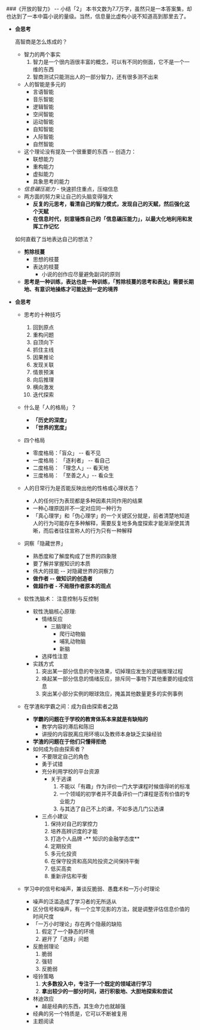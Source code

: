 ###《开放的智力》 -- 小结「2」
本书文数为7.7万字，虽然只是一本答案集，却也达到了一本中篇小说的量级。当然，信息量比虚构小说不知道高到那里去了。

- **会思考**
	
	高智商是怎么炼成的？
	
	- 智力的两个事实
		1. 智力是一个很内涵很丰富的概念，可以有不同的侧面，它不是一个一维的东西
		2. 智商测试只能测出人的一部分智力，还有很多测不出来
	- 人的智能是多元的
		- 言语智能
		- 音乐智能
		- 逻辑智能
		- 空间智能
		- 运动智能
		- 自知智能
		- 人际智能
		- 自然智能
	- 这个理论没有提及一个很重要的东西 -- 创造力：
		- 联想能力
		- 重构能力
		- 虚拟能力
		- 具象思考的能力
	- *信息碾压能力* - 快速抓住重点，压缩信息
	- 两方面的努力来让自己的头脑变得强大
		- **反复的元思考，看清自己的智力模式，发现自己的天赋，然后强化这个天赋**
		- **在信息时代，刻意锤炼自己的「信息碾压能力」，以最大化地利用和发挥工作记忆**
	
	如何直截了当地表达自己的想法？
	
	- **剪除枝蔓**
		- 思想的枝蔓
		- 表达的枝蔓
			- 小说的创作应尽量避免副词的原则
	- **思考是一种训练，表达也是一种训练，「剪除枝蔓的思考和表达」需要长期地、有意识地操练才可能达到一定的境界**
	
- **会思考**
	- 思考的十种技巧
		1. 回到原点
		2. 重构问题
		3. 自顶向下
		4. 抓住主线
		5. 因果推论
		6. 发现关联
		7. 情景预演
		8. 向后推理
		9. 横向激发
		10. 迭代探索
		
	- 什么是「人的格局」？
		- **「历史的深度」**
		- **「世界的宽度」**
	- 四个格局
		- 零度格局：「盲众」 -- 看不见
		- 一度格局： 「逐利者」 -- 看自己
		- 二度格局： 「理念人」-- 看天地
		- 三度格局： 「至善之人」-- 看众生
	
	- 人的日常行为是否能反映出他的性格或心理状态？
		- 人的任何行为表现都是多种因素共同作用的结果
		- 一种心理原因并不一定对应同一种行为
		- 「真心理学」和「伪心理学」的一个关键区分就是，前者清楚地知道人的行为可能存在多种解释，需要反复地多角度探索才能渐渐使其清晰，而后者往往宣称人的行为只有一种解释
	
	- 洞察「隐藏世界」
		- 熟悉度和了解度构成了世界的四象限
		- 要了解并掌握知识的本质
		- 伟大的技能 -- 对隐藏世界的洞察力
		- **做作者 -- 做知识的创造者**
		- **做超作者 - 不局限作者原本的观点**
		
	- 软性洗脑术： 注意控制与反控制
		- 软性洗脑核心原理:
			- 情绪反应
				- 三脑理论
					- 爬行动物脑
					- 哺乳动物脑
					- 新脑
			- 选择性注意
		- 实践方式
			1. 突出某一部分信息的夸张效果，切掉理应发生的逻辑推理过程
			2. 唤起某一部分信息的情绪反应，排斥同一事物下其他重要的组成信息
			3. 突出某小部分实例的眼球效应，掩盖其他数量更多的实例事例
	
	- 在学渣和学霸之间：成为自由探索者之路
		- **学霸的问题在于学校的教育体系本来就是有缺陷的**
			- 教学内容的滞后和陈旧
			- 讲授的内容脱离应用环境以及教师本身缺乏实操经验
		- **学渣的问题在于他们只懂得拒绝**
		- 如何成为自由探索者？
			- 不要限定自己的角色
			- 勇于试错
			- 充分利用学校的平台资源
				- 关于逃课
					1. 不能以「有趣」作为评价一门大学课程时候值得听的标准
					2. 一个领域的初学者并不具备评价一门课程是否有价值的专业能力
					3. 与其选了自己不上的课，不如多选几门公选课
			- 三点小建议
				1. 保持对自己的掌控力
				2. 培养高辨识度的才能
				3. 打造个人品牌
			-** 知识的金融学态度**
				1. 定期投资
				2. 多元化投资
				3. 在保守投资和高风险投资之间保持平衡
				4. 低买高卖
				5. 重新评估和平衡
	
	- 学习中的信号和噪声，兼谈反脆弱、愚蠢术和一万小时理论
		- 噪声的泛滥造成了学习者的无所适从
		- 区分信号和噪声，有一个立竿见影的方法，就是调整评估信息价值的时间尺度
		- 「一万小时理论」存在两个隐蔽的缺陷
			1. 假定了一个静态的环境
			2. 避开了「选择」问题
		- 反脆弱理论
			1. 脆弱
			2. 强韧
			3. 反脆弱
		-  哑铃策略
			1. **大多数投入中，专注于一个既定的领域进行学习**
			2. **拿出较少的一部分时间，进行积极地、大胆地探索和尝试**
		- 林迪效应
			- 越是经典的东西，其生命力也就越强
		- 经典的另一个特质是，它可以不断被复用
		- 主题阅读
		
			
	
	